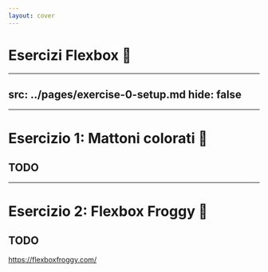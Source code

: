 ```yaml
---
layout: cover
---
```


# Esercizi Flexbox 💪

---
src: ../pages/exercise-0-setup.md
hide: false
---

---

# Esercizio 1: Mattoni colorati 🧱

## TODO

---

# Esercizio 2: Flexbox Froggy 🐸

## TODO

https://flexboxfroggy.com/
